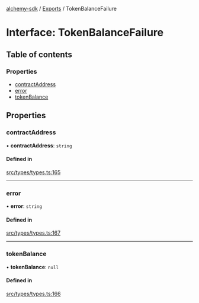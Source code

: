 [alchemy-sdk](../README.md) / [Exports](../modules.md) / TokenBalanceFailure

# Interface: TokenBalanceFailure

## Table of contents

### Properties

- [contractAddress](TokenBalanceFailure.md#contractaddress)
- [error](TokenBalanceFailure.md#error)
- [tokenBalance](TokenBalanceFailure.md#tokenbalance)

## Properties

### contractAddress

• **contractAddress**: `string`

#### Defined in

[src/types/types.ts:165](https://github.com/alchemyplatform/alchemy-sdk-js/blob/340ad5a/src/types/types.ts#L165)

___

### error

• **error**: `string`

#### Defined in

[src/types/types.ts:167](https://github.com/alchemyplatform/alchemy-sdk-js/blob/340ad5a/src/types/types.ts#L167)

___

### tokenBalance

• **tokenBalance**: ``null``

#### Defined in

[src/types/types.ts:166](https://github.com/alchemyplatform/alchemy-sdk-js/blob/340ad5a/src/types/types.ts#L166)
